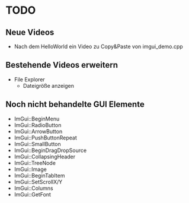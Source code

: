 # TODO

## Neue Videos

- Nach dem HelloWorld ein Video zu Copy&Paste von imgui_demo.cpp

## Bestehende Videos erweitern

- File Explorer
  - Dateigröße anzeigen

## Noch nicht behandelte GUI Elemente

- ImGui::BeginMenu
- ImGui::RadioButton
- ImGui::ArrowButton
- ImGui::PushButtonRepeat
- ImGui::SmallButton
- ImGui::BeginDragDropSource
- ImGui::CollapsingHeader
- ImGui::TreeNode
- ImGui::Image
- ImGui::BeginTabItem
- ImGui::SetScrollX/Y
- ImGui::Columns
- ImGui::GetFont
